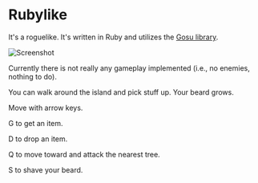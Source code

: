 # Rubylike

It's a roguelike. It's written in Ruby and utilizes the [Gosu library](https://github.com/gosu/gosu).

![Screenshot](/assets/screenshot.jpg)


Currently there is not really any gameplay implemented (i.e., no enemies, nothing to do).

You can walk around the island and pick stuff up. Your beard grows.

Move with arrow keys.

G to get an item.

D to drop an item.

Q to move toward and attack the nearest tree.

S to shave your beard.